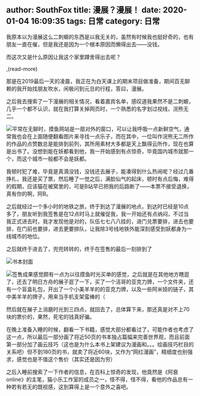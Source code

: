 author: SouthFox
title: 漫展？漫展！
date: 2020-01-04 16:09:35
tags: 日常
category: 日常
---

我原本以为漫展这么二刺螈的东西是以我无关的，虽然有时候我也挺好奇的，也有朋友一直在催，但是我还是因为一个根本原因而懒得出去——没钱。

而这次又是什么原因让我这个家里蹲舍得出去呢？

,(read-more)

那是在2019最后一天的凌晨，我正在为白天课上的期末项目做准备，期间百无聊赖的我开始找朋友吹水，闲极问到元旦的行程，答曰，漫展。

之后我去搜索了一下漫展的相关情况，看着嘉宾名单，感叹道我果然不是二刺螈，几乎一个都不认识，就在我打算关掉网页时，一个熟悉的名字划过视线，浣熊无二。

![](https://media.southfox.me/ipfs/QmPutzVmU7VMwrvyHe8DABr8aEq8axQhBwSBDTJYJoyRW9)平常在无聊时，摸鱼网站是一扇对外的窗口，可以让我呼吸一点新鲜空气，通常我也会在上面随便翻看图片来寻找一点乐子，而在其中，一位叫作浣熊无二所作的作品的点赞数总是能排到前列，其所用素材大多都是天上飘得云所作，现在也算是出书了。没想到能在妖都看到他，我一开始感到有点惊奇，毕竟国内城市就那一个，而这个城市一般都不会是妖都。

我顿时犯了难，毕竟是真滴没钱，没钱还去展子，能凑得到什么热闹呢？经过几番挣扎，我还是买了票，然后睡了一觉之后，满脸仙气的起床，顿时有点后悔，难得的假期，应该猫在被窝里的，可是B站早已把我的后路断了——本票不接受退换，真有你的啊，阿B。

之后就经过一个多小时的地铁之旅，终于到达了漫展的地点，到达时已经是10点多了，朋友听到我签售是在12点时马上就催促我，我一开始还有点纳闷，不过当我正式进去时，我才发现他是对的，队伍七七八八挂的，进门兑票要排，进去也要排，在门前也要排，进去更要排队，让我除3号线地铁外能深刻感受到妖都身为一线城市的地位。

之后就终于进去了，兜兜转转的，终于在签售的最后一刻排到了

![书本封面](https://media.southfox.me/ipfs/QmXeQsAMpLWiidRhM5Fjabfrh1Xy6aZRzfUneyK6qn2itK)

![签售成果](https://media.southfox.me/ipfs/QmRSBnQw1qTPCmrWTJFUKgt2wuquFdF79khSafmNt1tDz1)感觉颇有一点为以往摸鱼时光买单的感觉，之后就是在其他地方瞎逛了，还去了明日方舟的展子逛了一下，买了一个洁哥的亚克力牌，一个文件夹，还有一个盲盒礼包，开出了一个小美羊羊的的亚克力牌，以及一些阿米娅的链子，其中美羊羊的牌子，用来当手机支架蛮棒的（

然后就在展子上消磨时光到三四点，就回去了，总体算下来，那还真是对不上70块的票价的，果然，死宅的钱真好骗。

在晚上准备入睡的时候，翻看一下书籍，感觉大部分都看过了，可能作者也考虑了这一点，所以最后一部分画了将近50页的书本独占篇幅来完善世界观，而且前面第一部分加了画云技巧（这也是为什么本书上架建议为漫画和。。。绘画技巧栏目的关系吧）但不到180页的书，就卖了将近60块，又作为“网红漫画”，精细度也别强求，感觉也是不值这个售价（其实还是因为穷）

之后入睡前搜索了一下作者的信息，在百科上惊奇的发现，他竟然是《阿衰online》的主笔，猫小乐工作室的成员之一，怪不得，怪不得，看他的作品总有一种若有若无的既视感，这到算得上是一个意外之喜吧。
